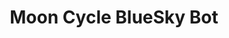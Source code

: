 ---
title: "Moon Cycle BlueSky Bot"
description: "Simple BlueSky Bot that posts automatically the current moon phase and zodaic sign it is transiting daily"
url: "https://github.com/avaldivi/moon-cycle-bot"
featured: true
techs: ["JavaScript", "ATProtocol API", "swisseph", "Github Actions"]
--- 